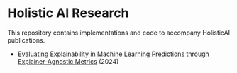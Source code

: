 # Holistic AI Research

This repository contains implementations and code to accompany HolisticAI publications.


- [Evaluating Explainability in Machine Learning Predictions through Explainer-Agnostic Metrics](/explainer_agnostic_metrics/) (2024)


